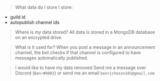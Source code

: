 > What data do I store
I store:
- guild id
- autopublish channel ids

> Where is my data stored?
All data is stored in a MongoDB database on an encrypted drive.

> What is it used for?
When you post a message in an announcement channel, the bot checks if that channel is configured to have messages automatically published.

> I would like to have my data removed
Send me a message over Discord (`Ben!#0002`) or send me an email `benricheson101@gmail.com`
